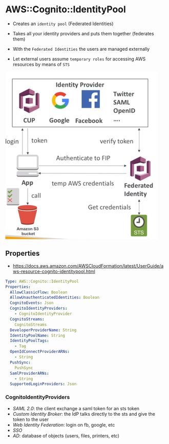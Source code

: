 # AWS::Cognito::IdentityPool

- Creates an `identity pool` (Federated Identities)
- Takes all your identity providers and puts them together (federates them)
- With the `Federated Identities` the users are managed externally

- Let external users assume `temporary roles` for accessing AWS resources by means of `STS`

![Federated Identity Pools](.images/federated-identity-pools.png)

## Properties

- <https://docs.aws.amazon.com/AWSCloudFormation/latest/UserGuide/aws-resource-cognito-identitypool.html>

```yaml
Type: AWS::Cognito::IdentityPool
Properties:
  AllowClassicFlow: Boolean
  AllowUnauthenticatedIdentities: Boolean
  CognitoEvents: Json
  CognitoIdentityProviders:
    - CognitoIdentityProvider
  CognitoStreams:
    CognitoStreams
  DeveloperProviderName: String
  IdentityPoolName: String
  IdentityPoolTags:
    - Tag
  OpenIdConnectProviderARNs:
    - String
  PushSync:
    PushSync
  SamlProviderARNs:
    - String
  SupportedLoginProviders: Json
```

### CognitoIdentityProviders

- _SAML 2.0_: the client exchange a saml token for an sts token
- _Custom Identity Broker_: the IdP talks directly to the sts and give the token to the user
- _Web Identity Federation_: login on fb, google, etc
- _SSO_
- _AD_: database of objects (users, files, printers, etc)
